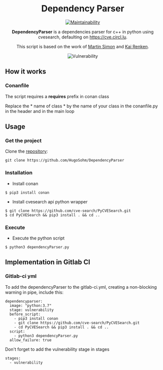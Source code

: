 <div align="center"><h1>Dependency Parser</h1>

[![Maintainability](https://api.codeclimate.com/v1/badges/3f6df9bc31238bc767be/maintainability)](https://codeclimate.com/github/HugoSohm/DependencyParser/maintainability)

**DependencyParser** is a dependencies parser for c++ in python using cvesearch, defaulting on https://cve.circl.lu.

This script is based on the work of [Martin Simon](https://github.com/mrsmn/ares) and [Kai Renken](https://github.com/elektrischermoench/ares3).

<img src="https://business.bell.ca/web/SHOP/Responsive/content/img/ent/Banner_Security.jpg" alt="Vulnerability" /></div>

## How it works

### Conanfile

The script requires a **requires** prefix in conan class

Replace the * name of class * by the name of your class in the conanfile.py in the header and in the main loop

## Usage

### Get the project

Clone the [repository](https://github.com/HugoSohm/DependencyParser):

```
git clone https://github.com/HugoSohm/DependencyParser
```

### Installation

- Install conan
```
$ pip3 install conan
```

- Install cvesearch api python wrapper
```
$ git clone https://github.com/cve-search/PyCVESearch.git
$ cd PyCVESearch && pip3 install . && cd ..
```


### Execute

- Execute the python script

```
$ python3 dependencyParser.py
```

## Implementation in Gitlab CI

### Gitlab-ci yml

To add the dependencyParser to the gitlab-ci.yml, creating a non-blocking warning in pipe, include this:
```
dependencyparser:
  image: "python:3.7"
  stage: vulnerability
  before_script:
    - pip3 install conan
    - git clone https://github.com/cve-search/PyCVESearch.git
    - cd PyCVESearch && pip3 install . && cd ..
  script:
    - python3 dependencyParser.py
  allow_failure: true
```

Don't forget to add the vulnerability stage in stages
```
stages:
  - vulnerability
```
